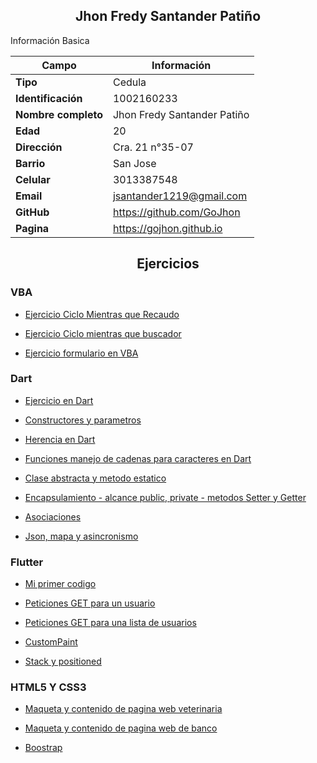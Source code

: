 <h2 align=center>Jhon Fredy Santander Patiño</h2>

Información Basica

| Campo | Información |
| --- | --- |
| **Tipo** | Cedula |
| **Identificación** | 1002160233 |
| **Nombre completo** | Jhon Fredy Santander Patiño|
| **Edad** | 20 |
| **Dirección** | Cra. 21 n°35-07 |
| **Barrio** | San Jose |
| **Celular** | 3013387548|
| **Email** | jsantander1219@gmail.com |
| **GitHub** | https://github.com/GoJhon |
| **Pagina** | https://gojhon.github.io |

<h2 align=center>Ejercicios</h2>

<h3>VBA</h3>

- [Ejercicio Ciclo Mientras que Recaudo](/aprendices/jhon_fredy_santander_patino/actividades/vba/whileRecaudo/README.md)

- [Ejercicio Ciclo mientras que buscador](/aprendices/jhon_fredy_santander_patino/actividades/vba/whileBaseDatos/README.md)

- [Ejercicio formulario en VBA](/aprendices/jhon_fredy_santander_patino/actividades/vba/Formulario/README.md)

<h3>Dart</h3>

- [Ejercicio en Dart](/aprendices/jhon_fredy_santander_patino/actividades/dart/dartMetodos/README.md)

- [Constructores y parametros](/aprendices/jhon_fredy_santander_patino/actividades/dart/constructorParametros/README.md)

- [Herencia en Dart](/aprendices/jhon_fredy_santander_patino/actividades/dart/herencia/README.md)

- [Funciones manejo de cadenas para caracteres en Dart](/aprendices/jhon_fredy_santander_patino/actividades/dart/manejoCadenasDart/README.md)

- [Clase abstracta y metodo estatico](/aprendices/jhon_fredy_santander_patino/actividades/dart/claseAbstractometodoStatic/README.md)

- [Encapsulamiento - alcance public, private - metodos Setter y Getter](/aprendices/jhon_fredy_santander_patino/actividades/dart/encapsulamiento/README.md)

- [Asociaciones](/aprendices/jhon_fredy_santander_patino/actividades/dart/asociaciones/README.md)

- [Json, mapa y asincronismo](/aprendices/jhon_fredy_santander_patino/actividades/dart/json/README.md)

<h3>Flutter</h3>

- [Mi primer codigo](/aprendices/jhon_fredy_santander_patino/actividades/flutter/dartPrimerCodigo/README.md)

- [Peticiones GET para un usuario](/aprendices/jhon_fredy_santander_patino/actividades/flutter/flutterPeticionHTTP/README.md)

- [Peticiones GET para una lista de usuarios](/aprendices/jhon_fredy_santander_patino/actividades/flutter/peticionesHttpListaUsuarios/README.md)

- [CustomPaint](/aprendices/jhon_fredy_santander_patino/actividades/flutter/background/README.md)

- [Stack y positioned](/aprendices/jhon_fredy_santander_patino/actividades/flutter/stackBrackground/README.md)

<h3>HTML5 Y CSS3</h3>

- [Maqueta y contenido de pagina web veterinaria](/aprendices/jhon_fredy_santander_patino/actividades/html/mascotas/README.md)

- [Maqueta y contenido de pagina web de banco](/aprendices/jhon_fredy_santander_patino/actividades/html/bancoop/README.md)

- [Boostrap](/aprendices/jhon_fredy_santander_patino/actividades/html/bootstrap/README.md)